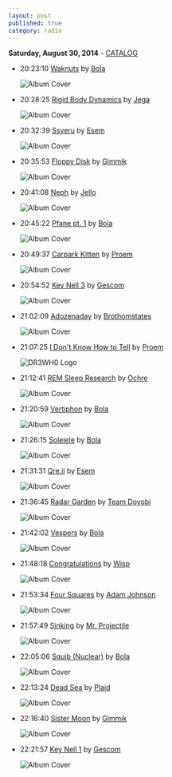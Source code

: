 ```yaml
---
layout: post
published: true
category: radio
---
```


**Saturday, August 30, 2014** - [CATALOG](/2014/08/30/bola-radio-catalog)

*   20:23:10  [Waknuts](http://goo.gl/hw4Co4) by [Bola](http://www.last.fm/music/Bola)

    ![Album Cover](http://userserve-ak.last.fm/serve/174s/32624805.jpg "Kroungrine")

*   20:28:25  [Rigid Body Dynamics](http://goo.gl/VYWCnV) by [Jega](http://www.last.fm/music/Jega)

    ![Album Cover](http://userserve-ak.last.fm/serve/174s/55094875.jpg "Geometry")

*   20:32:39  [Ssyeru](http://goo.gl/87uF6q) by [Esem](http://www.last.fm/music/Esem)

    ![Album Cover](http://userserve-ak.last.fm/serve/174s/95629309.jpg "Aquanaut")

*   20:35:53  [Floppy Disk](http://goo.gl/qgyxUv) by [Gimmik](http://www.last.fm/music/Gimmik)

    ![Album Cover](http://userserve-ak.last.fm/serve/174s/8588587.jpg "Load Error EP")

*   20:41:08  [Neph](http://goo.gl/eoxtxd) by [Jello](http://www.last.fm/music/Jello)

    ![Album Cover](http://userserve-ak.last.fm/serve/174s/32674731.jpg "Voile")

*   20:45:22  [Pfane pt. 1](http://goo.gl/19akti) by [Bola](http://www.last.fm/music/Bola)

    ![Album Cover](http://userserve-ak.last.fm/serve/174s/32620997.jpg "Gnayse")

*   20:49:37  [Carpark Kitten](http://goo.gl/Q7uwHf) by [Proem](http://www.last.fm/music/Proem)

    ![Album Cover](http://userserve-ak.last.fm/serve/174s/50606135.png "Socially Inept")

*   20:54:52  [Key Nell 3](http://goo.gl/Y2dar0) by [Gescom](http://www.last.fm/music/Gescom)

    ![Album Cover](http://userserve-ak.last.fm/serve/174s/32620077.jpg "Key Nell")

*   21:02:09  [Adozenaday](http://goo.gl/loH1B3) by [Brothomstates](http://www.last.fm/music/Brothomstates)

    ![Album Cover](http://cdn.last.fm/flatness/catalogue/noimage/2/default_album_medium.png "Traffic II")

*   21:07:25  [I Don't Know How to Tell](http://goo.gl/8hWAM2) by [Proem](http://www.last.fm/music/Proem)

    ![DR3WH0 Logo](https://dl.dropboxusercontent.com/u/8239797/DR3WH0.png "DR3WH0 RadioBlog")

*   21:12:41  [REM Sleep Research](http://goo.gl/xN7Hxk) by [Ochre](http://www.last.fm/music/Ochre)

    ![Album Cover](http://userserve-ak.last.fm/serve/174s/88652229.png "A Midsummer Nice Dream")

*   21:20:59  [Vertiphon](http://goo.gl/lTkbGm) by [Bola](http://www.last.fm/music/Bola)

    ![Album Cover](http://userserve-ak.last.fm/serve/174s/32620403.jpg "Fyuti")

*   21:26:15  [Soleiele](http://goo.gl/I2uwhh) by [Bola](http://www.last.fm/music/Bola)

    ![Album Cover](http://userserve-ak.last.fm/serve/174s/32620403.jpg "Fyuti")

*   21:31:31  [Qre.ii](http://goo.gl/QCH37z) by [Esem](http://www.last.fm/music/Esem)

    ![Album Cover](http://userserve-ak.last.fm/serve/174s/8715241.jpg "Ikae")

*   21:36:45  [Radar Garden](http://goo.gl/ohef4M) by [Team Doyobi](http://www.last.fm/music/Team+Doyobi)

    ![Album Cover](http://userserve-ak.last.fm/serve/174s/32616477.jpg "Choose Your Own Adventure")

*   21:42:02  [Vespers](http://goo.gl/QX4iH7) by [Bola](http://www.last.fm/music/Bola)

    ![Album Cover](http://userserve-ak.last.fm/serve/174s/84885539.jpg "Mauver")

*   21:48:18  [Congratulations](http://goo.gl/Us2AtI) by [Wisp](http://www.last.fm/music/Wisp)

    ![Album Cover](http://userserve-ak.last.fm/serve/174s/61686545.jpg "NRTHNDR")

*   21:53:34  [Four Squares](http://goo.gl/OLRtJk) by [Adam Johnson](http://www.last.fm/music/Adam+Johnson)

    ![Album Cover](http://userserve-ak.last.fm/serve/174s/88941121.png "Chigliak")

*   21:57:49  [Sinking](http://goo.gl/ouUc9c) by [Mr. Projectile](http://www.last.fm/music/Mr.+Projectile)

    ![Album Cover](http://userserve-ak.last.fm/serve/174s/8751089.jpg "Sinking")

*   22:05:06  [Squib (Nuclear)](http://goo.gl/SdntJE) by [Bola](http://www.last.fm/music/Bola)

    ![Album Cover](http://userserve-ak.last.fm/serve/174s/32617529.jpg "Shapes")

*   22:13:24  [Dead Sea](http://goo.gl/Vj8cLr) by [Plaid](http://www.last.fm/music/Plaid)

    ![Album Cover](http://userserve-ak.last.fm/serve/174s/55492287.jpg "Rest Proof Clockwork")

*   22:16:40  [Sister Moon](http://goo.gl/tMQz4m) by [Gimmik](http://www.last.fm/music/Gimmik)

    ![Album Cover](http://userserve-ak.last.fm/serve/174s/8588587.jpg "Load Error EP")

*   22:21:57  [Key Nell 1](http://goo.gl/KPCyxu) by [Gescom](http://www.last.fm/music/Gescom)

    ![Album Cover](http://userserve-ak.last.fm/serve/174s/32620077.jpg "Key Nell")

